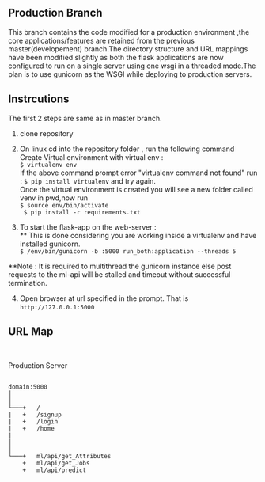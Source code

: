 ﻿## Production Branch
This branch contains the code modified for a production environment ,the core applications/features are retained from the previous master(developement) branch.The directory structure and URL mappings have been modified slightly as both the flask applications are now configured to run on a single server using one wsgi in a threaded mode.The  plan is to use gunicorn as the WSGI while deploying to production servers.

## Instrcutions
The first 2 steps are same as in master branch.  
1. clone repository<br> 
2. On linux cd into the repository folder , run the following command<br> 
    Create Virtual environment with virtual env : 
    <br> 
    `$ virtualenv env`
    <br>
    If the above command prompt error "virtualenv command not found" run : `$ pip install virtualenv` and try again. <br>
    Once the virtual environment is created you will see a new folder called venv in pwd,now run <br> 
    ` $ source env/bin/activate `<br> 
    ` $ pip install -r requirements.txt`<br> 

3. To start the flask-app on the web-server : <br>
   ** This is done considering you are working inside a virtualenv and have installed gunicorn.<br>
        ` $ /env/bin/gunicorn -b :5000 run_both:application --threads 5 `<br>
 
 **Note : It is required to multithread the gunicorn instance else post requests to the ml-api will be stalled and timeout without successful termination.

4. Open browser at url specified in the prompt. That is  `http://127.0.0.1:5000`<br> 

## URL Map
<br>

Production Server
```

domain:5000
│   
│
└───+   /       
|   +   /signup
|   +   /login
|   +   /home
| 
│   
│
└───+   ml/api/get_Attributes
    +   ml/api/get_Jobs
    +   ml/api/predict

  

```


